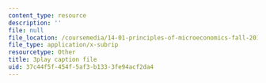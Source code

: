 ```yaml
---
content_type: resource
description: ''
file: null
file_location: /coursemedia/14-01-principles-of-microeconomics-fall-2018/37c44f5f454f5af3b1333fe94acf2da4_x0scPosOsoI.srt
file_type: application/x-subrip
resourcetype: Other
title: 3play caption file
uid: 37c44f5f-454f-5af3-b133-3fe94acf2da4
---
```


